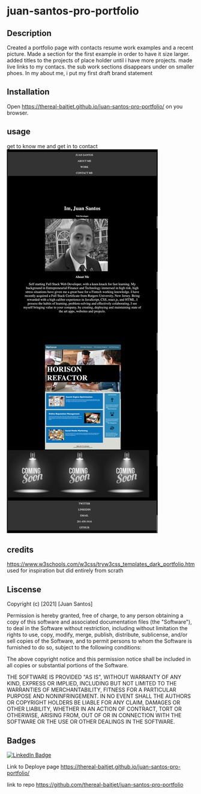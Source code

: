 # juan-santos-pro-portfolio

## Description
Created a portfolio page with contacts resume work examples and a recent picture. Made a section for the first example in order to have it size larger. added titles to the projects of place holder until i have more projects. made live links to my contacs. the sub work sections disappears under on smaller phoes. In my about me, i put my first draft brand statement

## Installation
Open https://thereal-baitjet.github.io/juan-santos-pro-portfolio/ on you browser.

## usage 
get to know me and get in to contact
![Screen Shot](https://github.com/thereal-baitjet/juan-santos-pro-portfolio/blob/main/2021-02-20-20-34-thereal-baitjet.github.io.png)


## credits

https://www.w3schools.com/w3css/tryw3css_templates_dark_portfolio.htm used for inspiration but did entirely from scrath

## Liscense

Copyright (c) [2021] [Juan Santos]

Permission is hereby granted, free of charge, to any person obtaining a copy
of this software and associated documentation files (the "Software"), to deal
in the Software without restriction, including without limitation the rights
to use, copy, modify, merge, publish, distribute, sublicense, and/or sell
copies of the Software, and to permit persons to whom the Software is
furnished to do so, subject to the following conditions:

The above copyright notice and this permission notice shall be included in all
copies or substantial portions of the Software.

THE SOFTWARE IS PROVIDED "AS IS", WITHOUT WARRANTY OF ANY KIND, EXPRESS OR
IMPLIED, INCLUDING BUT NOT LIMITED TO THE WARRANTIES OF MERCHANTABILITY,
FITNESS FOR A PARTICULAR PURPOSE AND NONINFRINGEMENT. IN NO EVENT SHALL THE
AUTHORS OR COPYRIGHT HOLDERS BE LIABLE FOR ANY CLAIM, DAMAGES OR OTHER
LIABILITY, WHETHER IN AN ACTION OF CONTRACT, TORT OR OTHERWISE, ARISING FROM,
OUT OF OR IN CONNECTION WITH THE SOFTWARE OR THE USE OR OTHER DEALINGS IN THE
SOFTWARE.

## Badges

[![LinkedIn Badge](https://img.shields.io/badge/LinkedIn-Profile-informational?style=flat&logo=linkedin&logoColor=white&color=0D76A8)](https://www.linkedin.com/in/juan-santos-8380b0186/)

Link to Deploye page https://thereal-baitjet.github.io/juan-santos-pro-portfolio/

link to repo https://github.com/thereal-baitjet/juan-santos-pro-portfolio


